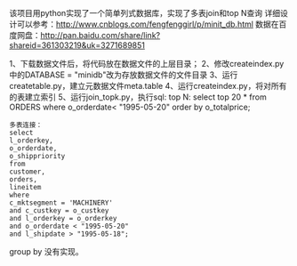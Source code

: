 
该项目用python实现了一个简单列式数据库，实现了多表join和top N查询
详细设计可以参考：http://www.cnblogs.com/fengfenggirl/p/minit_db.html
数据在百度网盘：http://pan.baidu.com/share/link?shareid=361303219&uk=3271689851

1、下载数据文件后，将代码放在数据文件的上层目录；
2、修改createindex.py中的DATABASE = "minidb"改为存放数据文件的文件目录
3、运行createtable.py，建立元数据文件meta.table
4、运行createindex.py，将对所有的表建立索引
5、运行join_topk.py，执行sql:
	top N:
	select top 20 * 
	from ORDERS 
	where o_orderdate< "1995-05-20"	
	order by o_totalprice;
	
	多表连接：
	select
	l_orderkey,
	o_orderdate,
	o_shippriority
	from
	customer,
	orders,
	lineitem
	where	
	c_mktsegment = 'MACHINERY'
	and c_custkey = o_custkey
	and l_orderkey = o_orderkey
	and o_orderdate < "1995-05-20"
	and l_shipdate > "1995-05-18";
	
group by 没有实现。



